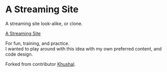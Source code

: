 # A Streaming Site

A streaming site look-alike, or clone. 

<a href="https://dancq.github.io/astreamingsite/">A Streaming Site</a>

For fun, training, and practice. </br>
I wanted to play around with this idea with my own preferred content, and code design.

Forked from contributor <a href="https://github.com/khushal2891/Netflix-Clone">Khushal</a>.



